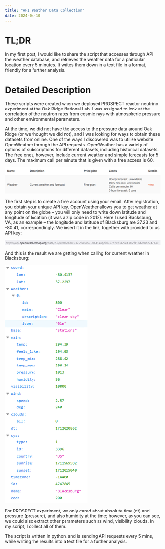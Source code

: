 ```yaml
---
title: "API Weather Data Collection"
date: 2024-04-10
---
```


# TL;DR

In my first post, I would like to share the script that accesses through API the weather database, and retrieves the weather data for a particular location every 5 minutes. It writes them down in a text file in a format, friendly for a further analysis.

# Detailed Description

These scripts were created when we deployed PROSPECT reactor neutrino experiment at the Oak Ridge National Lab. I was assigned to look at the correlation of the neutron rates from cosmic rays with atmospheric pressure and other environmental parameters.


At the time, we did not have the access to the pressure data around Oak Ridge (or we thought we did not), and I was looking for ways to obtain these datasets from online. One of the ways I discovered was to utilize website OpenWeather through the API requests. OpenWeather has a variety of options of subscriptions for different datasets, including historical datasets. The free ones, however, include current weather and simple forecasts for 5 days. The maximum call per minute that is given with a free access is 60.


![alt text](https://github.com/olgakyzylova/blog/blob/main/_posts/imgs/Picture1.png "Screenshot of Free Plan on OpenWeather Website")


The first step is to create a free account using your email. After registration, you obtain your unique API key. OpenWeather allows you to get weather at any point on the globe – you will only need to write down latitude and longitude of location (it was a zip code in 2018). Here I used Blacksburg, VA, as an example – the longitude and latitude of Blacksburg are 37.23 and -80.41, correspondingly. We insert it in the link, together with provided to us API key:


![alt text](https://github.com/olgakyzylova/blog/blob/main/_posts/imgs/Picture2.png "Html link of API request")


And this is the result we are getting when calling for current weather in Blacksburg:


![alt text](https://github.com/olgakyzylova/blog/blob/main/_posts/imgs/Picture3.png "Result of API Request from OpenWeather")


For PROSPECT experiment, we only cared about absolute time (dt) and pressure (pressure), and also humidity at the time; however, as you can see, we could also extract other parameters such as wind, visibility, clouds. In my script, I collect all of them.



The script is written in python, and is sending API requests every 5 mins, while writing the results into a text file for a further analysis.
